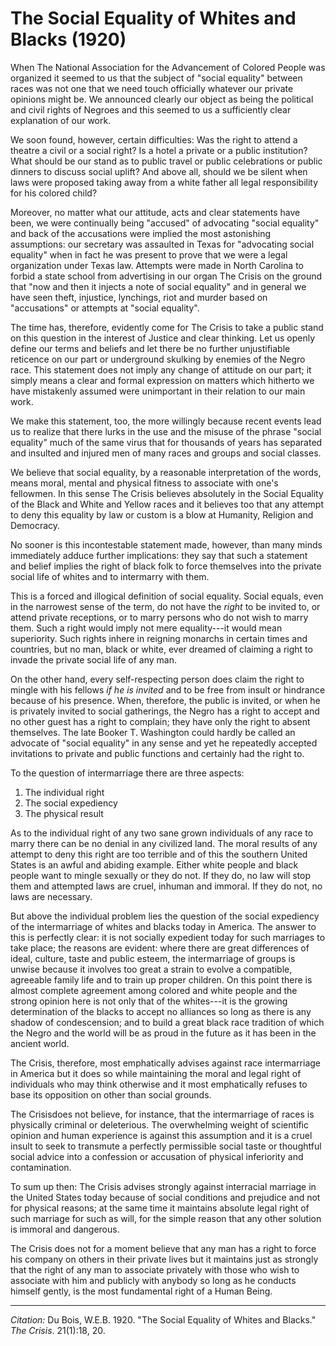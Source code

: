 <!--
title:   The Social Equality of Whites and Blacks
author:  Du Bois, W.E.B.
journal: The Crisis
year:    1920
volume:  21
issue:   1
pages:   18, 20
-->
# The Social Equality of Whites and Blacks (1920)

When The National Association for the Advancement of Colored People was organized it seemed to us that the subject of "social equality" between races was not one that we need touch officially whatever our private opinions might be. We announced clearly our object as being the political and civil rights of Negroes and this seemed to us a sufficiently clear explanation of our work.

We soon found, however, certain difficulties: Was the right to attend a theatre a civil or a social right? Is a hotel a private or a public institution? What should be our stand as to public travel or public celebrations or public dinners to discuss social uplift? And above all, should we be silent when laws were proposed taking away from a white father all legal responsibility for his colored child?

Moreover, no matter what our attitude, acts and clear statements have been, we were continually being "accused" of advocating "social equality" and back of the accusations were implied the most astonishing assumptions: our secretary was assaulted in Texas for "advocating social equality" when in fact he was present to prove that we were a legal organization under Texas law. Attempts were made in North Carolina to forbid a state school from advertising in our organ <span class = "small-caps">The Crisis</span> on the ground that "now and then it injects a note of social equality" and in general we have seen theft, injustice, lynchings, riot and murder based on "accusations" or attempts at "social equality".

The time has, therefore, evidently come for <span class = "small-caps">The Crisis</span> to take a public stand on this question in the interest of Justice and clear thinking. Let us openly define our terms and beliefs and let there be no further unjustifiable reticence on our part or underground skulking by enemies of the Negro race. This statement does not imply any change of attitude on our part; it simply means a clear and formal expression on matters which hitherto we have mistakenly assumed were unimportant in their relation to our main work.

We make this statement, too, the more willingly because recent events lead us to realize that there lurks in the use and the misuse of the phrase "social equality" much of the same virus that for thousands of years has separated and insulted and injured men of many races and groups and social classes.

We believe that social equality, by a reasonable interpretation of the words, means moral, mental and physical fitness to associate with one's fellowmen. In this sense <span class = "small-caps">The Crisis</span> believes absolutely in the Social Equality of the Black and White and Yellow races and it believes too that any attempt to deny this equality by law or custom is a blow at Humanity, Religion and Democracy.

No sooner is this incontestable statement made, however, than many minds immediately adduce further implications: they say that such a statement and belief implies the right of black folk to force themselves into the private social life of whites and to intermarry with them.

This is a forced and illogical definition of social equality. Social equals, even in the narrowest sense of the term, do not have the *right* to be invited to, or attend private receptions, or to marry persons who do not wish to marry them. Such a right would imply not mere equality---it would mean superiority. Such rights inhere in reigning monarchs in certain times and countries, but no man, black or white, ever dreamed of claiming a right to invade the private social life of any man.

On the other hand, every self-respecting person does claim the right to mingle with his fellows *if he is invited* and to be free from insult or hindrance because of his presence. When, therefore, the public is invited, or when he is privately invited to social gatherings, the Negro has a right to accept and no other guest has a right to complain; they have only the right to absent themselves. The late Booker T. Washington could hardly be called an advocate of "social equality" in any sense and yet he repeatedly accepted invitations to private and public functions and certainly had the right to.

To the question of intermarriage there are three aspects:

1. The individual right
2. The social expediency
3. The physical result

As to the individual right of any two sane grown individuals of any race to marry there can be no denial in any civilized land. The moral results of any attempt to deny this right are too terrible and of this the southern United States is an awful and abiding example. Either white people and black people want to mingle sexually or they do not. If they do, no law will stop them and attempted laws are cruel, inhuman and immoral. If they do not, no laws are necessary.

But above the individual problem lies the question of the social expediency of the intermarriage of whites and blacks today in America. The answer to this is perfectly clear: it is not socially expedient today for such marriages to take place; the reasons are evident: where there are great differences of ideal, culture, taste and public esteem, the intermarriage of groups is unwise because it involves too great a strain to evolve a compatible, agreeable family life and to train up proper children. On this point there is almost complete agreement among colored and white people and the strong opinion here is not only that of the whites---it is the growing determination of the blacks to accept no alliances so long as there is any shadow of condescension; and to build a great black race tradition of which the Negro and the world will be as proud in the future as it has been in the ancient world.

<span class = "small-caps">The Crisis</span>, therefore, most emphatically advises against race intermarriage in America but it does so while maintaining the moral and legal right of individuals who may think otherwise and it most emphatically refuses to base its opposition on other than social grounds.

<span class = "small-caps">The Crisis</span>does not believe, for instance, that the intermarriage of races is physically criminal or deleterious. The overwhelming weight of scientific opinion and human experience is against this assumption and it is a cruel insult to seek to transmute a perfectly permissible social taste or thoughtful social advice into a confession or accusation of physical inferiority and contamination.

To sum up then: <span class = "small-caps">The Crisis</span> advises strongly against interracial marriage in the United States today because of social conditions and prejudice and not for physical reasons; at the same time it maintains absolute legal right of such marriage for such as will, for the simple reason that any other solution is immoral and dangerous.

<span class = "small-caps">The Crisis</span> does not for a moment believe that any man has a right to force his company on others in their private lives but it maintains just as strongly that the right of any man to associate privately with those who wish to associate with him and publicly with anybody so long as he conducts himself gently, is the most fundamental right of a Human Being.

______________

*Citation:* Du Bois, W.E.B. 1920. "The Social Equality of Whites and Blacks." *The Crisis*. 21(1):18, 20.